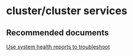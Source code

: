 <properties
	pageTitle="cluster/cluster services"
	description="cluster/cluster services"
	service="microsoft.servicefabric"
	resource="clusters"
	authors="aashu"
	displayOrder=""
	selfHelpType="generic"
	supportTopicIds="32449683"
	resourceTags=""
	productPesIds="15842"
	cloudEnvironments="public,BlackForest,Fairfax,MoonCake"
/>

# cluster/cluster services

## **Recommended documents**
[Use system health reports to troubleshoot](https://azure.microsoft.com/documentation/articles/service-fabric-understand-and-troubleshoot-with-system-health-reports/)
